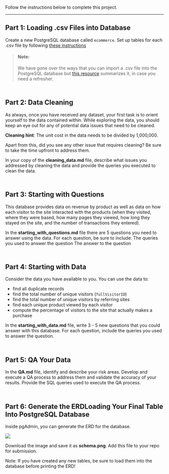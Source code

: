 Follow the instructions below to complete this project.

---
## Part 1: Loading .csv Files into Database

Create a new PostgreSQL database called `ecommerce`. Set up tables for each .csv file by following [these instructions](https://www.postgresqltutorial.com/postgresql-tutorial/import-csv-file-into-posgresql-table/)

> #### Note:
> We have gone over the ways that you can import a .csv file into the PostgreSQL database but [this resource](https://www.youtube.com/watch?v=6Jf7eTkIaR4) summarizes it, in case you need a refresher.

## <br>Part 2: Data Cleaning

As always, once you have received any dataset, your first task is to orient yourself to the data contained within. While exploring the data, you should keep an eye out for any of potential data issues that need to be cleaned. 

**Cleaning hint**: The unit cost in the data needs to be divided by 1,000,000. 

Apart from this, did you see any other issue that requires cleaning? Be sure to take the time upfront to address them.

In your copy of the **cleaning_data.md** file, describe what issues you addressed by cleaning the data and provide the queries you executed to clean the data.

## <br>Part 3: Starting with Questions

This database provides data on revenue by product as well as data on how each visitor to the site interacted with the products (when they visited, where they were based, how many pages they viewed, how long they stayed on the site, and the number of transactions they entered).
 
In the **starting_with_questions.md** file there are 5 questions you need to answer using the data. For each question, be sure to include:
The queries you used to answer the question
The answer to the question
 
## <br>Part 4: Starting with Data

Consider the data you have available to you. You can use the data to:
 - find all duplicate records  
 - find the total number of unique visitors (`fullVisitorID`)  
 - find the total number of unique visitors by referring sites  
 - find each unique product viewed by each visitor  
 - compute the percentage of visitors to the site that actually makes a purchase
    

In the **starting_with_data.md** file, write 3 - 5 new questions that you could answer with this database. For each question, include the queries you used to answer the question.

## <br>Part 5: QA Your Data

In the **QA.md** file, identify and describe your risk areas. Develop and execute a QA process to address them and validate the accuracy of your results. Provide the SQL queries used to execute the QA process.

## <br>Part 6: Generate the ERDLoading Your Final Table Into PostgreSQL Database

Inside pgAdmin, you can generate the ERD for the database. 

![](https://i.imgur.com/KxVRJD3.png)

Download the image and save it as **schema.png**. Add this file to your repo for submission.

Note: If you have created any new tables, be sure to load them into the database before printing the ERD!
